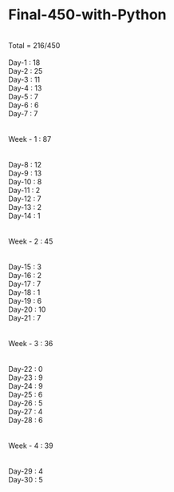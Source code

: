 # Final-450-with-Python
<br>
Total = 216/450
<br>
<br>
Day-1 : 18
<br>
Day-2 : 25
<br>
Day-3 : 11
<br>
Day-4 : 13
<br>
Day-5 : 7
<br>
Day-6 : 6
<br>
Day-7 : 7
<br>
<br>
<br>
Week - 1 : 87
<br>
<br>
<br>
Day-8 : 12
<br>
Day-9 : 13
<br>
Day-10 : 8
<br>
Day-11 : 2
<br>
Day-12 : 7
<br>
Day-13 : 2
<br>
Day-14 : 1
<br>
<br>
<br>
Week - 2 : 45
<br>
<br>
<br>
Day-15 : 3
<br>
Day-16 : 2
<br>
Day-17 : 7
<br>
Day-18 : 1
<br>
Day-19 : 6
<br>
Day-20 : 10
<br>
Day-21 : 7
<br>
<br>
<br>
Week - 3 : 36
<br>
<br>
<br>
Day-22 : 0
<br>
Day-23 : 9
<br>
Day-24 : 9
<br>
Day-25 : 6
<br>
Day-26 : 5
<br>
Day-27 : 4
<br>
Day-28 : 6
<br>
<br>
<br>
Week - 4 : 39
<br>
<br>
<br>
Day-29 : 4
<br>
Day-30 : 5
